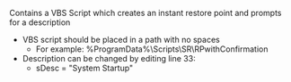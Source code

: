 Contains a VBS Script which creates an instant restore point and prompts for a description
  - VBS script should be placed in a path with no spaces
    - For example: %ProgramData%\Scripts\SR\RPwithConfirmation
  - Description can be changed by editing line 33:
    - sDesc = "System Startup"
